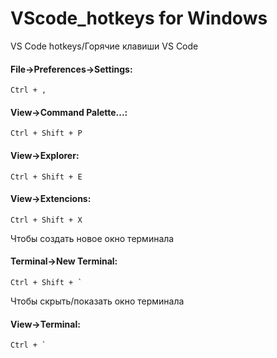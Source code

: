 # VScode_hotkeys for Windows
VS Code hotkeys/Горячие клавиши VS Code

#### File->Preferences->Settings:
```
Ctrl + ,
```

#### View->Command Palette...:
```
Ctrl + Shift + P
```

#### View->Explorer:
```
Ctrl + Shift + E
```

#### View->Extencions:
```
Ctrl + Shift + X
```

Чтобы создать новое окно терминала
#### Terminal->New Terminal:
```
Ctrl + Shift + `
```

Чтобы скрыть/показать окно терминала
#### View->Terminal:
```
Ctrl + `
```
